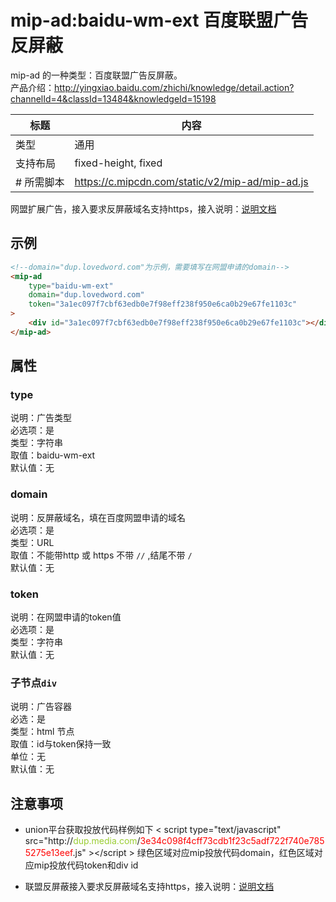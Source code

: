 # mip-ad:baidu-wm-ext 百度联盟广告反屏蔽

mip-ad 的一种类型：百度联盟广告反屏蔽。  
产品介绍：http://yingxiao.baidu.com/zhichi/knowledge/detail.action?channelId=4&classId=13484&knowledgeId=15198

标题|内容
----|----
类型|通用
支持布局|fixed-height, fixed
# 所需脚本|https://c.mipcdn.com/static/v2/mip-ad/mip-ad.js


网盟扩展广告，接入要求反屏蔽域名支持https，接入说明：[说明文档](http://yingxiao.baidu.com/zhichi/knowledge/detail.action?channelId=4&classId=13484&knowledgeId=15198)  

## 示例

```html
<!--domain="dup.lovedword.com"为示例，需要填写在网盟申请的domain-->
<mip-ad 
    type="baidu-wm-ext" 
    domain="dup.lovedword.com" 
    token="3a1ec097f7cbf63edb0e7f98eff238f950e6ca0b29e67fe1103c" 
>
	<div id="3a1ec097f7cbf63edb0e7f98eff238f950e6ca0b29e67fe1103c"></div>
</mip-ad>
```
## 属性

### type

说明：广告类型  
必选项：是  
类型：字符串  
取值：baidu-wm-ext   
默认值：无

### domain

说明：反屏蔽域名，填在百度网盟申请的域名  
必选项：是  
类型：URL  
取值：不能带http 或 https 不带 `//` ,结尾不带 `/`  
默认值：无

### token

说明：在网盟申请的token值  
必选项：是   
类型：字符串   
默认值：无

### 子节点`div`

说明：广告容器   
必选：是   
类型：html 节点   
取值：id与token保持一致   
单位：无     
默认值：无   

## 注意事项

- union平台获取投放代码样例如下 &lt; script type="text/javascript" src="http://<font color="yellowgreen">dup.media.com</font>/<font color="red">3e34c098f4cff73cdb1f23c5adf722f740e7855275e13eef</font>.js" &gt;&lt;/script &gt; 绿色区域对应mip投放代码domain，红色区域对应mip投放代码token和div id

- 联盟反屏蔽接入要求反屏蔽域名支持https，接入说明：[说明文档](http://yingxiao.baidu.com/zhichi/knowledge/detail.action?channelId=4&classId=13484&knowledgeId=15198)


